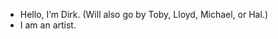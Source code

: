 - Hello, I’m Dirk. (Will also go by Toby, Lloyd, Michael, or Hal.)
- I am an artist.

<!---
D1rk-Strider/D1rk-Strider is a ✨ special ✨ repository because its `README.md` (this file) appears on your GitHub profile.
You can click the Preview link to take a look at your changes.
--->
